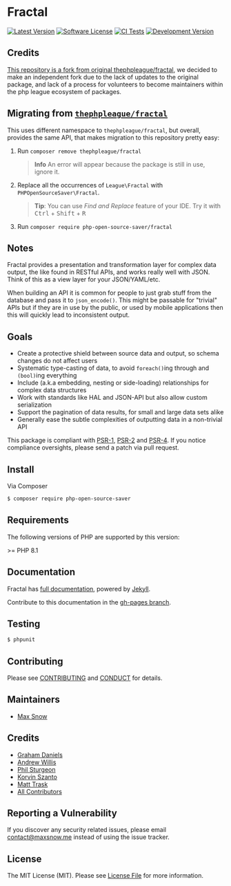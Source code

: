 # Fractal

[![Latest Version](https://img.shields.io/github/release/PHP-Open-Source-Saver/fractal.svg?style=flat-square)](https://github.com/PHP-Open-Source-Saver/fractal/releases)
[![Software License](https://img.shields.io/badge/license-MIT-brightgreen.svg?style=flat-square)](LICENSE)
[![CI Tests](https://github.com/PHP-Open-Source-Saver/fractal/actions/workflows/ci.yml/badge.svg?branch=master)](https://github.com/PHP-Open-Source-Saver/fractal/actions)
[![Development Version](https://img.shields.io/packagist/vpre/PHP-Open-Source-Saver/fractal.svg?style=flat-square)](https://packagist.org/packages/PHP-Open-Source-Saver/fractal)


## Credits
[This repository is a fork from original thephpleague/fractal](https://fractal.thephpleague.com/), we decided to make an independent fork due to the lack of updates to the original package, and lack of a process for volunteers to become maintainers within the php league ecosystem of packages.

## Migrating from [`thephpleague/fractal`](https://github.com/thephpleague/fractal)

This uses different namespace to `thephpleague/fractal`, but overall, provides the same API, that makes migration to this repository pretty easy:

1) Run `composer remove thephpleague/fractal`
   > **Info** An error will appear because the package is still in use, ignore it.
2) Replace all the occurrences of `League\Fractal` with `PHPOpenSourceSaver\Fractal`.
   > **Tip**: You can use *Find and Replace* feature of your IDE. Try it with <kbd>Ctrl</kbd> + <kbd>Shift</kbd> + <kbd>R</kbd>
3) Run `composer require php-open-source-saver/fractal`

## Notes

Fractal provides a presentation and transformation layer for complex data output, the like found in
RESTful APIs, and works really well with JSON. Think of this as a view layer for your JSON/YAML/etc.

When building an API it is common for people to just grab stuff from the database and pass it
to `json_encode()`. This might be passable for "trivial" APIs but if they are in use by the public,
or used by mobile applications then this will quickly lead to inconsistent output.

## Goals

* Create a protective shield between source data and output, so schema changes do not affect users
* Systematic type-casting of data, to avoid `foreach()`ing through and `(bool)`ing everything
* Include (a.k.a embedding, nesting or side-loading) relationships for complex data structures
* Work with standards like HAL and JSON-API but also allow custom serialization
* Support the pagination of data results, for small and large data sets alike
* Generally ease the subtle complexities of outputting data in a non-trivial API

This package is compliant with [PSR-1], [PSR-2] and [PSR-4]. If you notice compliance oversights,
please send a patch via pull request.

[PSR-1]: https://github.com/php-fig/fig-standards/blob/master/accepted/PSR-1-basic-coding-standard.md
[PSR-2]: https://github.com/php-fig/fig-standards/blob/master/accepted/PSR-2-coding-style-guide.md
[PSR-4]: https://github.com/php-fig/fig-standards/blob/master/accepted/PSR-4-autoloader.md


## Install

Via Composer

``` bash
$ composer require php-open-source-saver
```

## Requirements

The following versions of PHP are supported by this version:

&gt;= PHP 8.1

## Documentation

Fractal has [full documentation](http://fractal.thephpleague.com), powered by [Jekyll](http://jekyllrb.com/).

Contribute to this documentation in the [gh-pages branch](https://github.com/thephpleague/fractal/tree/gh-pages/).

## Testing

``` bash
$ phpunit
```

## Contributing

Please see [CONTRIBUTING](https://github.com/thephpleague/fractal/blob/master/CONTRIBUTING.md) and [CONDUCT](https://github.com/thephpleague/fractal/blob/master/CONDUCT.md) for details.


## Maintainers

- [Max Snow](https://github.com/specialtactics)


## Credits

- [Graham Daniels](https://github.com/greydnls)
- [Andrew Willis](https://github.com/willishq)
- [Phil Sturgeon](https://github.com/philsturgeon)
- [Korvin Szanto](https://github.com/korvinszanto)
- [Matt Trask](https://github.com/matthewtrask)
- [All Contributors](https://github.com/thephpleague/fractal/contributors)

## Reporting a Vulnerability

If you discover any security related issues, please email contact@maxsnow.me instead of using the issue tracker.

## License

The MIT License (MIT). Please see [License File](https://github.com/thephpleague/fractal/blob/master/LICENSE) for more information.
